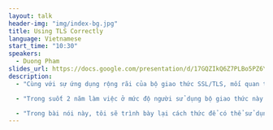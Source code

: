 ```yaml
---
layout: talk
header-img: "img/index-bg.jpg"
title: Using TLS Correctly
language: Vietnamese
start_time: "10:30"
speakers:
  - Duong Pham
slides_url: https://docs.google.com/presentation/d/17GQZIkQ6Z7PLBo5PZ6YlMsItMPmEQ7IATUoe0pC0G6g/pub?start=true&loop=false&delayms=3000
description:
  - "Cùng với sự ứng dụng rộng rãi của bộ giao thức SSL/TLS, mối quan tâm của cộng đồng bảo mật tới bộ giao thức ngày càng lớn. Và càng ngày người ta càng thấy bộ giao thức này không an toàn như kì vọng với rất nhiều lỗi bảo mật được công bố trong năm 2013 và 2014."

  - "Trong suốt 2 năm làm việc ở mức độ người sử dụng bộ giao thức này trong các dịch vụ Internet, tôi thấy một điểm nổi bật là việc cấu hình và sử dụng SSL/TLS không đúng cách đặc biệt là trong môi trường Internet Việt Nam. Lý do thì có nhiều như bản thân bộ giao thức này đã rất phức tạp và rất khó hiểu cho người không chuyên sâu, hay như việc tuân thủ và đảm bảo an toàn trong việc sử dụng giao thức này một cách đúng đắn chưa được nhận thức đầy đủ."

  - "Trong bài nói này, tôi sẽ trình bày lại cách thức để có thể sử dụng TLS một cách đúng đắn và an toàn. Bên cạnh đó, tôi cũng trình bày và giải thích thêm một số thuật ngữ và tính năng nâng cao của giao thức này nhằm nâng cao tính an tòan trong việc triển khai và sử dụng giao thức TLS trên thực tế như PFS, OCSP stapling. Ngoài ra, dựa trên công cụ đánh giá được trình bày trong bài nói (Qualys SSLLabs) tôi sẽ demo một thí nghiệm nhỏ đánh giá nhanh việc sử dụng TLS trong một số các dịch vụ Internet Banking và cổng thanh toán tại Việt Nam."
---
```


